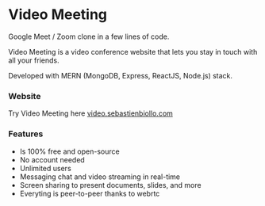 # Video Meeting

Google Meet / Zoom clone in a few lines of code.

Video Meeting is a video conference website that lets you stay in touch with all your friends.

Developed with MERN (MongoDB, Express, ReactJS, Node.js) stack.

### Website
Try Video Meeting here [video.sebastienbiollo.com](https://video.sebastienbiollo.com)


### Features
- Is 100% free and open-source
- No account needed
- Unlimited users
- Messaging chat and video streaming in real-time
- Screen sharing to present documents, slides, and more
- Everyting is peer-to-peer thanks to webrtc
